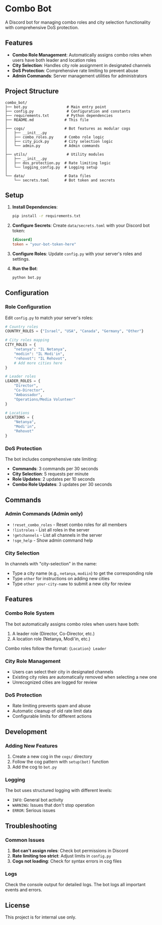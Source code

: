 # Combo Bot

A Discord bot for managing combo roles and city selection functionality with comprehensive DoS protection.

## Features

- **Combo Role Management**: Automatically assigns combo roles when users have both leader and location roles
- **City Selection**: Handles city role assignment in designated channels
- **DoS Protection**: Comprehensive rate limiting to prevent abuse
- **Admin Commands**: Server management utilities for administrators

## Project Structure

```
combo_bot/
├── bot.py                  # Main entry point
├── config.py               # Configuration and constants
├── requirements.txt        # Python dependencies
├── README.md              # This file
│
├── cogs/                  # Bot features as modular cogs
│   ├── __init__.py
│   ├── combo_roles.py     # Combo role logic
│   ├── city_pick.py       # City selection logic
│   └── admin.py           # Admin commands
│
├── utils/                  # Utility modules
│   ├── __init__.py
│   ├── dos_protection.py  # Rate limiting logic
│   └── logging_config.py  # Logging setup
│
└── data/                  # Data files
    └── secrets.toml       # Bot token and secrets
```

## Setup

1. **Install Dependencies**:
   ```bash
   pip install -r requirements.txt
   ```

2. **Configure Secrets**:
   Create `data/secrets.toml` with your Discord bot token:
   ```toml
   [discord]
   token = "your-bot-token-here"
   ```

3. **Configure Roles**:
   Update `config.py` with your server's roles and settings.

4. **Run the Bot**:
   ```bash
   python bot.py
   ```

## Configuration

### Role Configuration

Edit `config.py` to match your server's roles:

```python
# Country roles
COUNTRY_ROLES = {"Israel", "USA", "Canada", "Germany", "Other"}

# City roles mapping
CITY_ROLES = {
    "netanya": "IL Netanya",
    "modiin": "IL Modi'in",
    "rehovot": "IL Rehovot",
    # Add more cities here
}

# Leader roles
LEADER_ROLES = {
    "Director",
    "Co-Director", 
    "Ambassador",
    "Operations/Media Volunteer"
}

# Locations
LOCATIONS = {
    "Netanya",
    "Modi'in",
    "Rehovot"
}
```

### DoS Protection

The bot includes comprehensive rate limiting:

- **Commands**: 3 commands per 30 seconds
- **City Selection**: 5 requests per minute
- **Role Updates**: 2 updates per 10 seconds
- **Combo Role Updates**: 3 updates per 30 seconds

## Commands

### Admin Commands (Admin only)

- `!reset_combo_roles` - Reset combo roles for all members
- `!listroles` - List all roles in the server
- `!getchannels` - List all channels in the server
- `!sge_help` - Show admin command help

### City Selection

In channels with "city-selection" in the name:
- Type a city name (e.g., `netanya`, `modiin`) to get the corresponding role
- Type `other` for instructions on adding new cities
- Type `other your-city-name` to submit a new city for review

## Features

### Combo Role System

The bot automatically assigns combo roles when users have both:
1. A leader role (Director, Co-Director, etc.)
2. A location role (Netanya, Modi'in, etc.)

Combo roles follow the format: `{Location} Leader`

### City Role Management

- Users can select their city in designated channels
- Existing city roles are automatically removed when selecting a new one
- Unrecognized cities are logged for review

### DoS Protection

- Rate limiting prevents spam and abuse
- Automatic cleanup of old rate limit data
- Configurable limits for different actions

## Development

### Adding New Features

1. Create a new cog in the `cogs/` directory
2. Follow the cog pattern with `setup(bot)` function
3. Add the cog to `bot.py`

### Logging

The bot uses structured logging with different levels:
- `INFO`: General bot activity
- `WARNING`: Issues that don't stop operation
- `ERROR`: Serious issues

## Troubleshooting

### Common Issues

1. **Bot can't assign roles**: Check bot permissions in Discord
2. **Rate limiting too strict**: Adjust limits in `config.py`
3. **Cogs not loading**: Check for syntax errors in cog files

### Logs

Check the console output for detailed logs. The bot logs all important events and errors.

## License

This project is for internal use only. 
